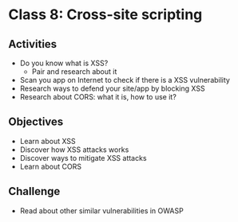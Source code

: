 
# Class 8: Cross-site scripting

## Activities
  - Do you know what is XSS?
    - Pair and research about it
  - Scan you app on Internet to check if there is a XSS vulnerability
  - Research ways to defend your site/app by blocking XSS
  - Research about CORS: what it is, how to use it?

## Objectives
  - Learn about XSS
  - Discover how XSS attacks works
  - Discover ways to mitigate XSS attacks
  - Learn about CORS

## Challenge
  - Read about other similar vulnerabilities in OWASP
